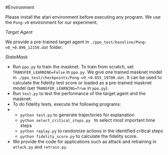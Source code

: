 #Environment

Please install the atari environment before executing any program. We use the `Pong-v0` environment for our experiment.

*Target Agent*

We provide a pre-trained target agent in `./ppo_test/baseline/Pong-v0_+0.896_12150.dat` folder.

*StateMask*

- Run `ppo.py` to train the masknet. To train from scratch, set `TRANSFER_LEARNING=False` in `ppo.py`. We give one trained masknet model in `./ppo_test/checkpoints/Pong-v0_+0.855_19700.dat`. It can be used to calculate the fidelity test score or loaded as a pre-trained masknet model (set `TRANSFER_LEARNING=True` in `ppo.py`).
- Run `test.py` to test the performance of the target agent and the masknet.
- To do fidelity tests, execute the following programs:
- - `python test.py` to generate trajectories for explanation
  - `python select_critical_steps.py ` to select most important time steps
  - `python replay.py` to randomize actions in the identified critical steps
  - `python fidelity_score.py` to calculate the fidelity score.
- We provide the code for applications such as attack and retraining in `attack.py` and `retrain.py`.
